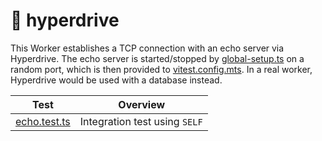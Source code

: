 # 🚀 hyperdrive

This Worker establishes a TCP connection with an echo server via Hyperdrive. The echo server is started/stopped by [global-setup.ts](global-setup.ts) on a random port, which is then provided to [vitest.config.mts](vitest.config.mts). In a real worker, Hyperdrive would be used with a database instead.

| Test                              | Overview                      |
| --------------------------------- | ----------------------------- |
| [echo.test.ts](test/echo.test.ts) | Integration test using `SELF` |
